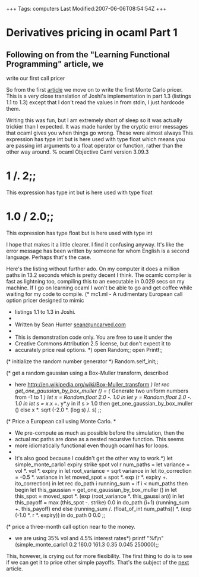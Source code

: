 +++
Tags: computers
Last Modified:2007-06-06T08:54:54Z
+++
# Derivatives pricing in ocaml Part 1

## Following on from the "Learning Functional Programming" article, we
write our first call pricer

So from the first [article][5] we move on to write the first Monte Carlo
pricer. This is a very close translation of Joshi's implementation in
part 1.3 (listings 1.1 to 1.3) except that I don't read the values in
from stdin, I just hardcode them.

Writing this was fun, but I am extremely short of sleep so it was
actually trickier than I expected. It was made harder by the cryptic
error messages that ocaml gives you when things go wrong. These were
almost always This expression has type int but is here used with type
float which means you are passing int arguments to a float operator or
function, rather than the other way around.
% ocaml
Objective Caml version 3.09.3

# 1 /. 2;;
This expression has type int but is here used with type float
# 1.0 / 2.0;;
This expression has type float but is here used with type int

I hope that makes it a little clearer. I find it confusing anyway. It's
like the error message has been written by someone for whom English is
a second language. Perhaps that's the case.

Here's the listing without further ado. On my computer it does a
million paths in 13.2 seconds which is pretty decent I think. The
ocamlc compiler is fast as lightning too, compiling this to an
executable in 0.029 secs on my machine. If I go on learning ocaml I
won't be able to go and get coffee while waiting for my code to
compile.
(* mc1.ml - A rudimentary European call option pricer designed to mimic
* listings 1.1 to 1.3 in Joshi.
*
* Written by Sean Hunter <sean@uncarved.com>
*
* This is demonstration code only.  You are free to use it under the
* Creative Commons Attribution 2.5 license, but don't expect it to
* accurately price real options.
*)
open Random;;
open Printf;;

(* initialize the random number generator *)
Random.self_init;;

(* get a random gaussian using a Box-Muller transform, described
* here http://en.wikipedia.org/wiki/Box-Muller_transform *)
let rec get_one_gaussian_by_box_muller () =
(* Generate two uniform numbers from -1 to 1 *)
let x = Random.float 2.0 -. 1.0 in
let y = Random.float 2.0 -. 1.0 in
let s = x*.x +. y*.y in
if s > 1.0 then get_one_gaussian_by_box_muller ()
else x *. sqrt (-2.0 *. (log s) /. s)
;;

(* Price a European call using Monte Carlo.
*
* We pre-compute as much as possible before the simulation, then the
* actual mc paths are done as a nested recursive function.  This seems
* more idiomatically functional even though ocaml has for loops.
*
* It's also good because I couldn't get the other way to work.*)
let simple_monte_carlo1 expiry strike spot vol r num_paths =
let variance = vol *. vol *. expiry in
let root_variance = sqrt variance in
let ito_correction = -0.5 *. variance in
let moved_spot = spot *. exp (r *. expiry +. ito_correction) in
let rec do_path i running_sum =
if i < num_paths then begin
let this_gaussian = get_one_gaussian_by_box_muller () in
let this_spot = moved_spot *. (exp (root_variance *. this_gaussi
an)) in
let this_payoff = max (this_spot -. strike) 0.0 in
do_path (i+1) (running_sum +. this_payoff)
end
else (running_sum /. (float_of_int num_paths)) *. (exp (-1.0 *. r *.
expiry))
in
do_path 0 0.0
;;

(* price a three-month call option near to the money.
* we are using 35% vol and 4.5% interest rates*)
printf "%f\n" (simple_monte_carlo1 0.2 160.0 161.3 0.35 0.045 250000);;

This, however, is crying out for more flexibility. The first thing to
do is to see if we can get it to price other simple payoffs. That's the
subject of the [next][6] article.

[1]: http://www.uncarved.com/articles/ocaml_deriv_1
[2]: http://www.uncarved.com/
[3]: http://www.uncarved.com/articles/contact
[4]: http://www.uncarved.com/login/
[5]: http://www.uncarved.com/blog/ocaml_finance.mrk
[6]: http://www.uncarved.com/blog/ocaml_deriv_2.mrk
[7]: http://www.uncarved.com/tags/computers
[8]: mailto:sean@uncarved.com
[9]: http://creativecommons.org/licenses/by-sa/4.0/
